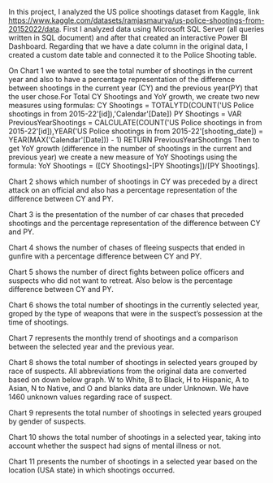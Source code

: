 In this project, I analyzed the US police shootings dataset from Kaggle, link https://www.kaggle.com/datasets/ramjasmaurya/us-police-shootings-from-20152022/data. First  I analyzed data using Microsoft SQL Server (all queries written in SQL document) and after that created an interactive Power BI Dashboard.
Regarding that we have a date column in the original data, I created a custom date table and connected it to the Police Shooting table. 

On Chart 1 we wanted to see the total number of shootings in the current year and also to have a percentage representation of the difference between shootings in the current year (CY) and the previous year(PY) that the user chose.For Total CY Shootings and YoY growth, we create two new measures using  formulas:
CY Shootings = TOTALYTD(COUNT('US Police shootings in from 2015-22'[id]),'Calendar'[Date])
PY Shootings = VAR PreviousYearShootings =
CALCULATE(COUNT('US Police shootings in from 2015-22'[id]),YEAR('US Police shootings in from 2015-22'[shooting_date]) = YEAR(MAX('Calendar'[Date])) - 1)
RETURN PreviousYearShootings
Then to get YoY growth (difference in the number of shootings in the current and previous year) we create a new measure of YoY Shootings using the formula:
YoY Shootings = ([CY Shootings]-[PY Shootings])/[PY Shootings].

Chart 2 shows  which number of shootings in CY was preceded by a direct attack on an official and also has a percentage representation of the difference between CY and PY.

Chart  3 is the presentation of the number of car chases that preceded shootings and the percentage representation of the difference between CY and PY.

Chart 4 shows the number of chases of fleeing suspects that ended in gunfire with a percentage difference between CY and PY.

Chart 5 shows the number of direct fights between police officers and suspects who did not want to retreat. Also below is the percentage difference between CY and PY.

Chart 6 shows the total number of shootings in the currently selected year, groped by the type of weapons that were in the suspect’s possession at the time of shootings.

Chart 7 represents the monthly trend of shootings and a comparison between the selected year and the previous year. 

Chart 8 shows the total number of shootings in selected years grouped by race of suspects.
All abbreviations from the original data are converted based on down below graph. W to White, B to Black, H to Hispanic, A to Asian, N to Native, and O and blanks data are under Unknown. We have 1460 unknown values regarding race of suspect.

Chart 9 represents the total number of shootings in selected years grouped by gender of suspects.

Chart 10 shows the total number of shootings in a selected year, taking into account whether the suspect had signs of mental illness or not. 

Chart 11 presents the number of shootings in a selected year based on the location (USA state) in which shootings occurred. 